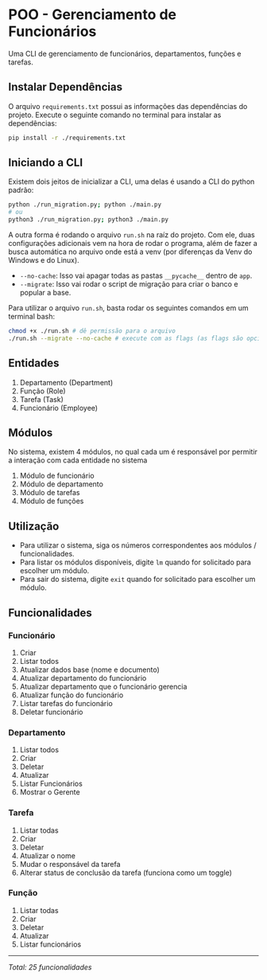 # POO - Gerenciamento de Funcionários

Uma CLI de gerenciamento de funcionários, departamentos, funções e tarefas.

## Instalar Dependências

O arquivo `requirements.txt` possui as informações das dependências do projeto. Execute o seguinte comando no terminal para instalar as dependências:

```sh
pip install -r ./requirements.txt
```

## Iniciando a CLI

Existem dois jeitos de inicializar a CLI, uma delas é usando a CLI do python padrão:

```sh
python ./run_migration.py; python ./main.py
# ou
python3 ./run_migration.py; python3 ./main.py
```

A outra forma é rodando o arquivo `run.sh` na raíz do projeto. Com ele, duas configurações adicionais vem na hora de rodar o programa, além de fazer a busca automática no arquivo onde está a venv (por diferenças da Venv do Windows e do Linux).

- `--no-cache`: Isso vai apagar todas as pastas `__pycache__` dentro de `app`.
- `--migrate`: Isso vai rodar o script de migração para criar o banco e popular a base.

Para utilizar o arquivo `run.sh`, basta rodar os seguintes comandos em um terminal bash:

```sh
chmod +x ./run.sh # dê permissão para o arquivo
./run.sh --migrate --no-cache # execute com as flags (as flags são opcionais)
```

## Entidades

1. Departamento (Department)
2. Função (Role)
3. Tarefa (Task)
4. Funcionário (Employee)

## Módulos

No sistema, existem 4 módulos, no qual cada um é responsável por permitir a interação com cada entidade no sistema

1. Módulo de funcionário
2. Módulo de departamento
3. Módulo de tarefas
4. Módulo de funções

## Utilização

- Para utilizar o sistema, siga os números correspondentes aos módulos / funcionalidades.
- Para listar os módulos disponíveis, digite `lm` quando for solicitado para escolher um módulo.
- Para sair do sistema, digite `exit` quando for solicitado para escolher um módulo.

## Funcionalidades

### Funcionário

1.  Criar
2.  Listar todos
3.  Atualizar dados base (nome e documento)
4.  Atualizar departamento do funcionário
5.  Atualizar departamento que o funcionário gerencia
6.  Atualizar função do funcionário
7.  Listar tarefas do funcionário
8.  Deletar funcionário

### Departamento

1.  Listar todos
2.  Criar
3.  Deletar
4.  Atualizar
5.  Listar Funcionários
6.  Mostrar o Gerente

### Tarefa

1.  Listar todas
2.  Criar
3.  Deletar
4.  Atualizar o nome
5.  Mudar o responsável da tarefa
6.  Alterar status de conclusão da tarefa (funciona como um toggle)

### Função

1.  Listar todas
2.  Criar
3.  Deletar
4.  Atualizar
5.  Listar funcionários

---

_Total: 25 funcionalidades_

